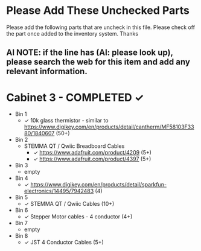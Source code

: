 # Please Add These Unchecked Parts

Please add the following parts that are uncheck in this file. Please check off the part once added to the inventory system. Thanks

## AI NOTE: if the line has (AI: please look up), please search the web for this item and add any relevant information.

# Cabinet 3 - COMPLETED ✓

- Bin 1
  - ✓ 10k glass thermistor - similar to https://www.digikey.com/en/products/detail/cantherm/MF58103F3380/1840607 (50+)
- Bin 2
  - STEMMA QT / Qwiic Breadboard Cables
    - ✓ https://www.adafruit.com/product/4209 (5+)
    - ✓ https://www.adafruit.com/product/4397 (5+)
- Bin 3
  - empty
- Bin 4
  - ✓ https://www.digikey.com/en/products/detail/sparkfun-electronics/14495/7942483 (4)
- Bin 5
  - ✓ STEMMA QT / Qwiic Cables (10+)
- Bin 6
  - ✓ Stepper Motor cables - 4 conductor (4+)
- Bin 7
  - empty
- Bin 8
  - ✓ JST 4 Conductor Cables (5+)
